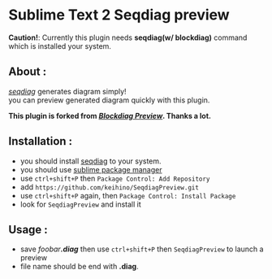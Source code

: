 # Sublime Text 2 Seqdiag preview

**Caution!**: Currently this plugin needs **seqdiag(w/ blockdiag)** command which is installed your system.

## About :

*[seqdiag][0]*  generates diagram simply!<br>
you can preview generated diagram quickly with this plugin.

**This plugin is forked from *[Blockdiag Preview][2]*. Thanks a lot.**

## Installation :

 - you should install [seqdiag][0] to your system.
 - you should use [sublime package manager][1]
 - use `ctrl+shift+P` then `Package Control: Add Repository`
 - add `https://github.com/keihino/SeqdiagPreview.git`
 - use `ctrl+shift+P` again, then `Package Control: Install Package`
 - look for `SeqdiagPreview` and install it

## Usage :

 - save *foobar<strong>.diag</strong>* then use `ctrl+shift+P` then `SeqdiagPreview` to launch a preview
 - file name should be end with **.diag**.

 [0]: http://blockdiag.com/
 [1]: http://wbond.net/sublime_packages/package_control
 [2]: https://github.com/mstssk/BlockdiagPreview

